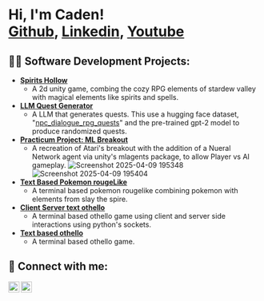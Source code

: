 <h1>Hi, I'm Caden! <br/><a href="https://github.com/whitecad1228">Github</a>, <a href="https://www.linkedin.com/in/cadenwhite12/">Linkedin</a>, <a href="https://www.youtube.com/c/cadenwhite12">Youtube</a></h1>

<h2>👨‍💻 Software Development Projects:</h2>

- <a href="https://github.com/whitecad1228/Spirits-Hollow"><b>Spirits Hollow</b></a>
  - A 2d unity game, combing the cozy RPG elements of stardew valley with magical elements like spirits and spells. 
- <a href="https://github.com/whitecad1228/Quest-RPG-LLM"><b>LLM Quest Generator</b></a>
  - A LLM that generates quests. This use a hugging face dataset, "[npc_dialogue_rpg_quests](https://huggingface.co/datasets/dprashar/npc_dialogue_rpg_quests)" and the pre-trained gpt-2 model to produce randomized quests.
- <a href=""><b>Practicum Project: ML Breakout</b></a>
  - A recreation of Atari's breakout with the addition of a Nueral Network agent via unity's mlagents package, to allow Player vs AI gameplay.
  ![Screenshot 2025-04-09 195348](https://github.com/user-attachments/assets/ca818763-a8fd-4eb9-b072-d7e3fa246d05)
  ![Screenshot 2025-04-09 195404](https://github.com/user-attachments/assets/f954e51c-a650-4071-9058-a28b83a6cdb7)
- <a href="https://github.com/whitecad1228/361Final-Pokemon-RougeLike"><b>Text Based Pokemon rougeLike</b></a>
  - A terminal based pokemon rougelike combining pokemon with elements from slay the spire.  
- <a href="https://github.com/whitecad1228/cs372Final-client-server-othello"><b>Client Server text othello</b></a>
  - A terminal based othello game using client and server side interactions using python's sockets.
- <a href="https://github.com/whitecad1228/Othello-final"><b>Text based othello</b></a>
  - A terminal based othello game.

<!--
<h2>📺 Popular YouTube Videos</h2>

- [How to get into Cybersecurity Starting From Zero](https://www.youtube.com/watch?v=a83ASGn_V_s)
- [A Day in the Life of a Cybersecurity Anayst](https://www.youtube.com/watch?v=uHy3oM7NnoU)
- [How to Create a KeyLogger (C#)](https://www.youtube.com/watch?v=N-L9hklSlNk)
- [Ransomware Demonstration (C#)](https://www.youtube.com/watch?v=OfvdQeh79s0)
- [Is WGU Legit?](https://www.youtube.com/watch?v=E2MwRWxDBkA)
-->

<h2> 🤳 Connect with me:</h2>

[<img align="left" alt="JoshMadakor | YouTube" width="22px" src="https://cdn.jsdelivr.net/npm/simple-icons@v3/icons/youtube.svg" />][youtube]
[<img align="left" alt="JoshMadakor | LinkedIn" width="22px" src="https://cdn.jsdelivr.net/npm/simple-icons@v3/icons/linkedin.svg" />][linkedin]
<!--[<img align="left" alt="JoshMadakor | Instagram" width="22px" src="https://cdn.jsdelivr.net/npm/simple-icons@v3/icons/instagram.svg" />][instagram] -->

[youtube]: https://www.youtube.com/@cadenwhite12
<!--[instagram]: https://www.instagram.com/joshmadakor/ -->
[linkedin]: https://www.linkedin.com/in/cadenwhite12/

<!--
**whitecad1228/whitecad1228** is a ✨ _special_ ✨ repository because its `README.md` (this file) appears on your GitHub profile.
![Screenshot 2025-04-09 195404](https://github.com/user-attachments/assets/3c9fb45f-33e3-4993-be2e-00a31f61d771)
![Screenshot 2025-04-09 195348](https://github.com/user-attachments/assets/9b5fd19e-a306-4066-8587-ad7178925c3c)
![Screenshot 2025-04-09 195348](https://github.com/user-attachments/assets/35ffc427-6eaf-4623-a6ea-d50cd5db3497)

Here are some ideas to get you started:

- 🔭 I’m currently working on ...
- 🌱 I’m currently learning ...
- 👯 I’m looking to collaborate on ...
- 🤔 I’m looking for help with ...
- 💬 Ask me about ...
- 📫 How to reach me: ...
- 😄 Pronouns: ...
- ⚡ Fun fact: ...
-->
